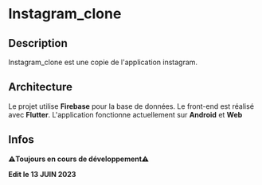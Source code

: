 # Instagram_clone

## Description

Instagram_clone est une copie de l'application instagram.

## Architecture

Le projet utilise **Firebase** pour la base de données.
Le front-end est réalisé avec **Flutter**.
L'application fonctionne actuellement sur **Android** et **Web**

## Infos

⚠**Toujours en cours de développement**⚠

**Edit le 13 JUIN 2023**
